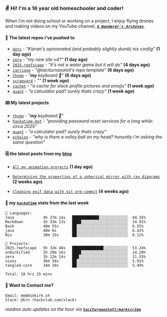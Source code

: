 ### ✌️ Hi! I'm a 16 year old homeschooler and coder!

When I'm not doing school or working on a project, I enjoy flying drones and making videos on my YouTube channel, [**_`A Wanderer's Archives`_**](https://youtube.com/@wanderer.archives).

#### 👷 The latest repos i've pushed to

- [`dots`](https://github.com/taciturnaxolotl/dots) - _"Kieran's opinionated (and probably slightly dumb) nix config"_ **(1 day ago)**
- [`zera`](https://github.com/taciturnaxolotl/zera) - _"my new site v4?"_ **(1 day ago)**
- [`2025-reefscape`](https://github.com/df1317/2025-reefscape) - _"it's not a water game but it will do"_ **(4 days ago)**
- [`carriage`](https://github.com/taciturnaxolotl/carriage) - _"@taciturnaxolotl's repo template"_ **(6 days ago)**
- [`thyme`](https://github.com/taciturnaxolotl/thyme) - _"**my** keyboard 🫶"_ **(6 days ago)**
- [`scrapyard`](https://github.com/hackclub/scrapyard) - _""_ **(1 week ago)**
- [`cachet`](https://github.com/taciturnaxolotl/cachet) - _"a cache for slack profile pictures and emojis"_ **(1 week ago)**
- [`quant`](https://github.com/taciturnaxolotl/quant) - _"a calculator pad? surely thats crazy"_ **(1 week ago)**

#### ⌨️ My latest projects

- [`thyme`](https://github.com/taciturnaxolotl/thyme) - _"**my** keyboard 🫶"_
- [`hackatime-bot`](https://github.com/taciturnaxolotl/hackatime-bot) - _"providing password reset services for a long while: circa 2025"_
- [`quant`](https://github.com/taciturnaxolotl/quant) - _"a calculator pad? surely thats crazy"_
- [`echelon`](https://github.com/taciturnaxolotl/echelon) - _"why is there a volley ball on my head? honestly i'm asking the same question"_

#### 🗒️ the latest posts from my [blog](https://dunkirk.sh)

- [`All my animation projects`](https://dunkirk.sh/blog/my-animations/) **(1 day ago)**

- [`Determining the properties of a spherical mirror with ray diagrams`](https://dunkirk.sh/blog/spherical-ray-diagrams/) **(2 weeks ago)**

- [`Cleaning exif data with git pre-commit`](https://dunkirk.sh/blog/remove-exif-git-hook/) **(4 weeks ago)**



#### 📡 my [_`hackatime`_](https://waka.hackclub.com) stats from the last week

```text
💾 Languages:
Java             4h 37m 14s   ████████████░░░░░░░░░░░░░  44.35%
Markdown         1h 33m 13s   ████░░░░░░░░░░░░░░░░░░░░░  14.91%
Bash             40m 55s      ██░░░░░░░░░░░░░░░░░░░░░░░  6.55%
java             40m 6s       ██░░░░░░░░░░░░░░░░░░░░░░░  6.42%
Nix              38m 15s      ██░░░░░░░░░░░░░░░░░░░░░░░  6.12%

💼 Projects:
2025-reefscape   5h 32m 48s   ██████████████░░░░░░░░░░░  53.24%
unduckified      1h 29m 16s   ████░░░░░░░░░░░░░░░░░░░░░  14.28%
zera             1h 12m 14s   ███░░░░░░░░░░░░░░░░░░░░░░  11.55%
nixos            36m 58s      ██░░░░░░░░░░░░░░░░░░░░░░░  5.91%
tangled-core     34m 20s      ██░░░░░░░░░░░░░░░░░░░░░░░  5.49%

Total: 10 hrs 25 mins
```

#### 📮 Want to Contact me?

```text
Email: me@dunkirk.sh
Slack: @krn (hackclub.com/slack)
```

_readme auto updates on the hour via [**`taciturnaxolotl/markscribe`**](https://github.com/taciturnaxolotl/markscribe)_
